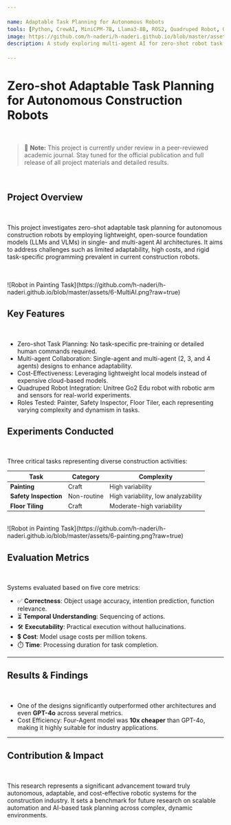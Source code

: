 ```yaml
---

name: Adaptable Task Planning for Autonomous Robots
tools: [Python, CrewAI, MiniCPM-7B, Llama3-8B, ROS2, Quadruped Robot, Ollama]
image: https://github.com/h-naderi/h-naderi.github.io/blob/master/assets/5-vlmdescription.png?raw=true
description: A study exploring multi-agent AI for zero-shot robot task planning in construction, enhancing adaptability and generalizability across dynamic tasks.

---
```


# **Zero-shot Adaptable Task Planning for Autonomous Construction Robots**
<br>

> 🚧 **Note:** This project is currently under review in a peer-reviewed academic journal. Stay tuned for the official publication and full release of all project materials and detailed results.
<br>

## Project Overview
<br>

This project investigates zero-shot adaptable task planning for autonomous construction robots by employing lightweight, open-source foundation models (LLMs and VLMs) in single- and multi-agent AI architectures. It aims to address challenges such as limited adaptability, high costs, and rigid task-specific programming prevalent in current construction robots.

<br>

<br>
![Robot in Painting Task](https://github.com/h-naderi/h-naderi.github.io/blob/master/assets/6-MultiAI.png?raw=true)

## Key Features
<br>

- Zero-shot Task Planning: No task-specific pre-training or detailed human commands required.
- Multi-agent Collaboration: Single-agent and multi-agent (2, 3, and 4 agents) designs to enhance adaptability.
- Cost-Effectiveness: Leveraging lightweight local models instead of expensive cloud-based models.
- Quadruped Robot Integration: Unitree Go2 Edu robot with robotic arm and sensors for real-world experiments.
- Roles Tested: Painter, Safety Inspector, Floor Tiler, each representing varying complexity and dynamism in tasks.



## Experiments Conducted

<br>

Three critical tasks representing diverse construction activities:

| Task            | Category      | Complexity                    |
|-----------------|---------------|-------------------------------|
| **Painting**    | Craft         | High variability              | 
| **Safety Inspection** | Non-routine | High variability, low analyzability | 
| **Floor Tiling** | Craft        | Moderate-high variability     |  

<br>
![Robot in Painting Task](https://github.com/h-naderi/h-naderi.github.io/blob/master/assets/6-painting.png?raw=true)

## **Evaluation Metrics**
<br>

Systems evaluated based on five core metrics:

- ✅ **Correctness**: Object usage accuracy, intention prediction, function relevance.
- ⏳ **Temporal Understanding**: Sequencing of actions.
- 🛠️ **Executability**: Practical execution without hallucinations.
- 💲 **Cost**: Model usage costs per million tokens.
- ⏱️ **Time**: Processing duration for task completion.

---

## **Results & Findings**
<br>

- One of the designs significantly outperformed other architectures and even **GPT-4o** across several metrics.
- Cost Efficiency: Four-Agent model was **10x cheaper** than GPT-4o, making it highly suitable for industry applications.



---

## **Contribution & Impact**
<br>

This research represents a significant advancement toward truly autonomous, adaptable, and cost-effective robotic systems for the construction industry. It sets a benchmark for future research on scalable automation and AI-based task planning across complex, dynamic environments.




